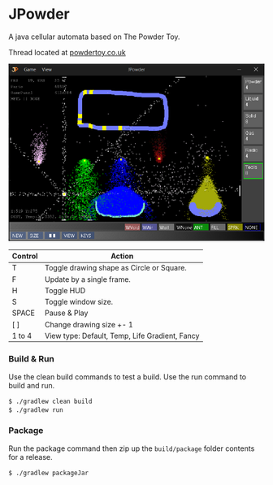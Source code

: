 # JPowder

A java cellular automata based on The Powder Toy.

Thread located at [powdertoy.co.uk](http://powdertoy.co.uk/Discussions/Thread/View.html?Thread=19989&PageNum=0)

![Preview](./README_preview.png)

| Control | Action                                         |
|---------|------------------------------------------------|
| T       | Toggle drawing shape as Circle or Square.      |
| F       | Update by a single frame.                      |
| H       | Toggle HUD                                     |
| S       | Toggle window size.                            |
| SPACE   | Pause & Play                                   |
| [ ]     | Change drawing size +- 1                       |
| 1 to 4  | View type: Default, Temp, Life Gradient, Fancy |
 
### Build & Run

Use the clean build commands to test a build. Use the run command to build and run.

```sh
$ ./gradlew clean build
$ ./gradlew run
```

### Package

Run the package command then zip up the `build/package` folder contents for a release.

```sh
$ ./gradlew packageJar
```
